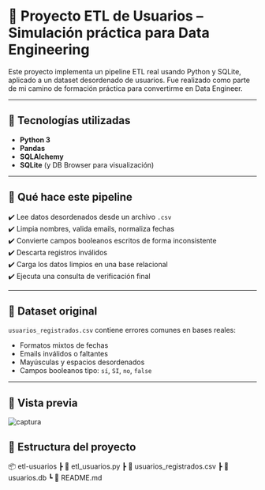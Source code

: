 # 🚀 Proyecto ETL de Usuarios – Simulación práctica para Data Engineering

Este proyecto implementa un pipeline ETL real usando Python y SQLite, aplicado a un dataset desordenado de usuarios. Fue realizado como parte de mi camino de formación práctica para convertirme en Data Engineer.

---

## 🔧 Tecnologías utilizadas

- **Python 3**
- **Pandas**
- **SQLAlchemy**
- **SQLite** (y DB Browser para visualización)

---

## 🧠 Qué hace este pipeline

✔️ Lee datos desordenados desde un archivo `.csv`  
✔️ Limpia nombres, valida emails, normaliza fechas  
✔️ Convierte campos booleanos escritos de forma inconsistente  
✔️ Descarta registros inválidos  
✔️ Carga los datos limpios en una base relacional  
✔️ Ejecuta una consulta de verificación final

---

## 🧪 Dataset original

`usuarios_registrados.csv` contiene errores comunes en bases reales:
- Formatos mixtos de fechas
- Emails inválidos o faltantes
- Mayúsculas y espacios desordenados
- Campos booleanos tipo: `sí`, `SI`, `no`, `false`

---

## 📸 Vista previa

![captura](screenshots/vista_usuarios_limpios.png)

## 📁 Estructura del proyecto
📦 etl-usuarios
┣ 📄 etl_usuarios.py
┣ 📄 usuarios_registrados.csv
┣ 📄 usuarios.db
┗ 📄 README.md

